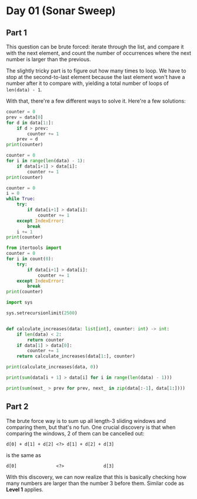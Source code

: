 # Day 01 (Sonar Sweep)

## Part 1

This question can be brute forced: iterate through the list, and compare it with the
next element, and count the number of occurrences where the next number is larger than
the previous.

The slightly tricky part is to figure out how many times to loop. We have to stop at the
second-to-last element because the last element won't have a number after it to compare
with, yielding a total number of loops of `len(data) - 1`.

With that, there're a few different ways to solve it. Here're a few solutions:

```py
counter = 0
prev = data[0]
for d in data[1:]:
    if d > prev:
        counter += 1
    prev = d
print(counter)
```

```py
counter = 0
for i in range(len(data) - 1):
    if data[i+1] > data[i]:
        counter += 1
print(counter)
```

```py
counter = 0
i = 0
while True:
    try:
        if data[i+1] > data[i]:
            counter += 1
    except IndexError:
        break
    i += 1
print(counter)
```

```py
from itertools import
counter = 0
for i in count(0):
    try:
        if data[i+1] > data[i]:
            counter += 1
    except IndexError:
        break
print(counter)
```

```py
import sys

sys.setrecursionlimit(2500)


def calculate_increases(data: list[int], counter: int) -> int:
    if len(data) < 2:
        return counter
    if data[1] > data[0]:
        counter += 1
    return calculate_increases(data[1:], counter)

print(calculate_increases(data, 0))
```

```py
print(sum(data[i + 1] > data[i] for i in range(len(data) - 1)))
```

```py
print(sum(next_ > prev for prev, next_ in zip(data[:-1], data[1:])))
```

## Part 2

The brute force way is to sum up all length-3 sliding windows and comparing them, but
that's no fun. One crucial discovery is that when comparing the windows, 2 of them can
be cancelled out:

```text
d[0] + d[1] + d[2] <?> d[1] + d[2] + d[3]
```

is the same as

```text
d[0]               <?>               d[3]
```

With this discovery, we can now realize that this is basically checking how many numbers
are larger than the number 3 before them. Similar code as **Level 1** applies.
